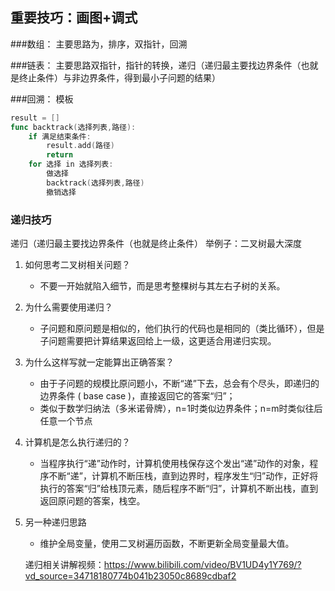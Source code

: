 ## 重要技巧：画图+调式

###数组：
主要思路为，排序，双指针，回溯

###链表：
主要思路双指针，指针的转换，递归（递归最主要找边界条件（也就是终止条件）与非边界条件，得到最小子问题的结果）



###回溯：
模板
```go
result = []
func backtrack(选择列表,路径):
    if 满足结束条件:
        result.add(路径)
        return
    for 选择 in 选择列表:
        做选择
        backtrack(选择列表,路径)
        撤销选择
```

### 递归技巧
递归（递归最主要找边界条件（也就是终止条件）
举例子：二叉树最大深度
1. 如何思考二叉树相关问题？
    - 不要一开始就陷入细节，而是思考整棵树与其左右子树的关系。
2. 为什么需要使用递归？
    - 子问题和原问题是相似的，他们执行的代码也是相同的（类比循环），但是子问题需要把计算结果返回给上一级，这更适合用递归实现。
3. 为什么这样写就一定能算出正确答案？
    - 由于子问题的规模比原问题小，不断“递”下去，总会有个尽头，即递归的边界条件 ( base case )，直接返回它的答案“归”；
    - 类似于数学归纳法（多米诺骨牌），n=1时类似边界条件；n=m时类似往后任意一个节点
4. 计算机是怎么执行递归的？
    - 当程序执行“递”动作时，计算机使用栈保存这个发出“递”动作的对象，程序不断“递”，计算机不断压栈，直到边界时，程序发生“归”动作，正好将执行的答案“归”给栈顶元素，随后程序不断“归”，计算机不断出栈，直到返回原问题的答案，栈空。
5. 另一种递归思路
    - 维护全局变量，使用二叉树遍历函数，不断更新全局变量最大值。
    
    递归相关讲解视频：https://www.bilibili.com/video/BV1UD4y1Y769/?vd_source=34718180774b041b23050c8689cdbaf2